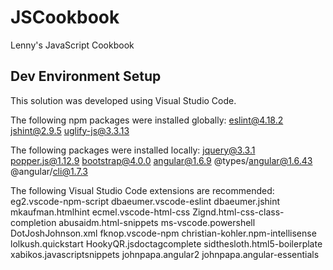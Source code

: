 JSCookbook
==========

Lenny's JavaScript Cookbook

Dev Environment Setup
---------------------
This solution was developed using Visual Studio Code.

The following npm packages were installed globally:
eslint@4.18.2
jshint@2.9.5
uglify-js@3.3.13

The following packages were installed locally:
jquery@3.3.1
popper.js@1.12.9
bootstrap@4.0.0
angular@1.6.9
@types/angular@1.6.43
@angular/cli@1.7.3


The following Visual Studio Code extensions are recommended:
eg2.vscode-npm-script
dbaeumer.vscode-eslint
dbaeumer.jshint
mkaufman.htmlhint
ecmel.vscode-html-css
Zignd.html-css-class-completion
abusaidm.html-snippets
ms-vscode.powershell
DotJoshJohnson.xml
fknop.vscode-npm
christian-kohler.npm-intellisense
lolkush.quickstart
HookyQR.jsdoctagcomplete
sidthesloth.html5-boilerplate
xabikos.javascriptsnippets
johnpapa.angular2
johnpapa.angular-essentials